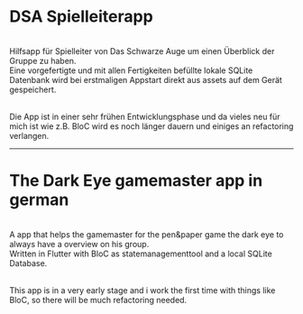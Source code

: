 <h1>DSA Spielleiterapp</h1><br>
Hilfsapp für Spielleiter von Das Schwarze Auge um einen Überblick der Gruppe zu haben.<br>
Eine vorgefertigte und mit allen Fertigkeiten befüllte lokale SQLite Datenbank wird bei erstmaligen Appstart direkt aus assets auf dem Gerät gespeichert.<br><br>

Die App ist in einer sehr frühen Entwicklungsphase und da vieles neu für mich ist wie z.B. BloC wird es noch länger dauern und einiges an refactoring verlangen.

<hr>

<h1>The Dark Eye gamemaster app in german</h1><br>
A app that helps the gamemaster for the pen&paper game the dark eye to always have a overview on his group. <br>
Written in Flutter with BloC as statemanagementtool and a local SQLite Database.<br><br>

This app is in a very early stage and i work the first time with things like BloC, so there will be much refactoring needed.

